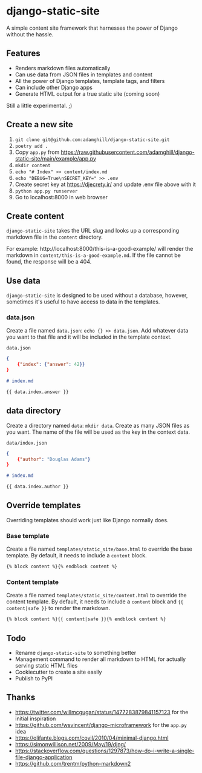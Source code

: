 # django-static-site

A simple content site framework that harnesses the power of Django without the hassle.

## Features

- Renders markdown files automatically
- Can use data from JSON files in templates and content
- All the power of Django templates, template tags, and filters
- Can include other Django apps
- Generate HTML output for a true static site (coming soon)

Still a little experimental. ;)

## Create a new site

1. `git clone git@github.com:adamghill/django-static-site.git`
1. `poetry add .`
1. Copy `app.py` from https://raw.githubusercontent.com/adamghill/django-static-site/main/example/app.py
1. `mkdir content`
1. `echo "# Index" >> content/index.md`
1. `echo "DEBUG=True\nSECRET_KEY=" >> .env`
1. Create secret key at https://djecrety.ir/ and update .env file above with it
1. `python app.py runserver`
1. Go to localhost:8000 in web browser

## Create content

`django-static-site` takes the URL slug and looks up a corresponding markdown file in the `content` directory.

For example: http://localhost:8000/this-is-a-good-example/ will render the markdown in `content/this-is-a-good-example.md`. If the file cannot be found, the response will be a 404.

## Use data

`django-static-site` is designed to be used without a database, however, sometimes it's useful to have access to data in the templates.

### data.json

Create a file named `data.json`: `echo {} >> data.json`. Add whatever data you want to that file and it will be included in the template context.

`data.json`

```JSON
{
    {"index": {"answer": 42}}
}
```

```markdown
# index.md

{{ data.index.answer }}
```

## data directory

Create a directory named `data`: `mkdir data`. Create as many JSON files as you want. The name of the file will be used as the key in the context data.

`data/index.json`

```JSON
{
    {"author": "Douglas Adams"}
}
```

```markdown
# index.md

{{ data.index.author }}
```

## Override templates

Overriding templates should work just like Django normally does.

### Base template

Create a file named `templates/static_site/base.html` to override the base template. By default, it needs to include a `content` block.

```html
{% block content %}{% endblock content %}
```

### Content template

Create a file named `templates/static_site/content.html` to override the content template. By default, it needs to include a `content` block and `{{ content|safe }}` to render the markdown.

```html
{% block content %}{{ content|safe }}{% endblock content %}
```

## Todo

- Rename `django-static-site` to something better
- Management command to render all markdown to HTML for actually serving static HTML files
- Cookiecutter to create a site easily
- Publish to PyPI

## Thanks

- https://twitter.com/willmcgugan/status/1477283879841157123 for the initial inspiration
- https://github.com/wsvincent/django-microframework for the `app.py` idea
- https://olifante.blogs.com/covil/2010/04/minimal-django.html
- https://simonwillison.net/2009/May/19/djng/
- https://stackoverflow.com/questions/1297873/how-do-i-write-a-single-file-django-application
- https://github.com/trentm/python-markdown2
